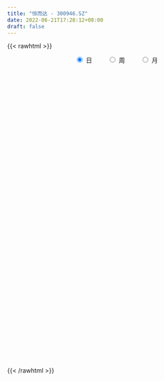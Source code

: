 ```yaml
---
title: "恒而达 - 300946.SZ"
date: 2022-06-21T17:28:12+08:00
draft: false
---
```

{{< rawhtml >}}
    <div style="text-align: center">
        <label style="padding: 1rem;"><input style="margin-right: .5rem" type="radio" name="period" value="D" checked onclick="period_change(this)">日</label>
        <label style="padding: 1rem;"><input style="margin-right: .5rem" type="radio" name="period" value="W" onclick="period_change(this)">周</label>
        <label style="padding: 1rem;"><input style="margin-right: .5rem" type="radio" name="period" value="M" onclick="period_change(this)">月</label>
    </div>
    <div id="chart" style="height: 700px;"></div> 
    <script type="text/javascript">
        const D_v = [118800.21,95355.45,66956.19,71241.04,59557.66,43370.75,38064.28,26937.77,32728.03,26916.35,20245.22,23076.02,24128.55,20964.93,76998.81,91773.87,58330.73,35186.03,29102.61,31887.33,23194.17,20063.37,48998.08,51396.86,37589.51,39714.36,41212.47,40673.56,27806.61,18414.38,17585.7,19524.7,17099.06,19142.85,16570.92,17403.31,29239.01,36364.57,31975.77,21865.68,33692.13,20240.34,17565.09,15986.0,21298.93,22386.35,21180.48,14995.29,17905.21,14604.51,13393.29,10395.74,11909.36,9513.1,9968.7,8799.3,14382.28,15570.71,9908.66,7245.09,6494.12,10011.03,14473.86,10463.93,6594.28,6976.81,8641.0,9999.0,10830.0,14017.43,11663.65,7561.11,10613.0,10939.93,9565.09,7595.01,6604.08,8463.07,4364.28,6311.49,5510.0,10888.24,10205.85,12775.06,8377.16,8788.3,12094.64,11958.55,9177.23,6994.24,7267.96,10563.0,5249.85,8137.0,10001.16,4593.47,5839.12,5431.18,6766.17,4484.17,5631.01,6721.16,6252.0,10707.19,9891.55,6437.0,9596.0,5192.27,7666.01,8058.0,9854.67,14244.62,7759.5,6378.0,5877.0,8203.5,21626.92,12391.43,8333.68,10074.72,5914.72,9427.5,9998.0,7206.0,7735.22,15424.85,10901.04,15375.42,9965.0,47179.09,90477.85,104748.52,69273.52,90778.85,102340.6,92598.17,70188.5,62592.51,63614.39,54780.64,49095.2,34456.0,42113.02,41971.4,29219.39,41333.91,67945.44,57619.47,52050.16,41571.04,27050.88,31339.66,22506.56,17852.18,34002.69,20430.86,17542.29,14263.0,11675.0,13649.36,18202.4,38701.48,24205.93,17834.12,23920.6,23202.38,18913.14,36614.46,40637.18,42179.26,22521.76,22471.64,16382.82,15068.9,17839.69,15376.66,19014.43,16034.25,56226.43,40643.08,39611.43,40762.47,54237.81,35894.91,25730.99,39407.24,27010.2,32408.52,21611.01,18425.36,23207.49,20404.27,35011.71,24653.39,23587.89,16623.0,22122.0,9132.79,9701.7,7694.79,7325.61,12045.0,7835.57,9172.56,8085.57,12585.35,20533.36,13518.77,10858.46,6063.61,5799.0,7669.93,9005.7,6619.97,11330.61,6792.22,5859.53,5600.0,5171.05,16110.07,7866.29,9413.0,6436.35,5751.6,5211.47,4886.0,6940.99,6625.14,7888.55,4961.36,8828.07,4557.0,9334.28,6413.73,4531.0,6259.15,5518.0,5867.25,10009.16,5200.58,5394.69,5648.64,3581.0,3022.0,29414.93,25675.56,12795.95,9872.0,17104.68,10876.58,31308.78,15956.69,12355.0,8581.27,7942.0,10890.42,14684.34,10785.36,8541.01,12430.33,9772.19,9445.73,6837.42,9583.92,9095.79,30345.44,18377.75,9381.0,13000.27,7081.04,6444.21,8987.45,6188.21,10773.22,32167.61,38074.53,23909.86,15099.15,11601.14,19641.23,10336.13,18099.04,24489.35,16082.27,14267.55,7923.15,7123.8,5186.98,9454.0,5893.0,6455.0,6887.27,8293.16,7298.82,5950.15,4833.13,8631.74,13108.28,33940.01,29944.54,19105.47,11951.78,10714.56,13988.39,10739.96,9018.81,11476.48,8411.31,15896.48,10071.13,9381.51,15095.28,9799.18,11605.28,13656.0,10049.95,11918.6,11937.4,9917.87,10335.18,9339.78,17883.79,12593.91,11939.95,9448.12,10598.87,18168.57,40571.03]
const D_histogram = [0.0,-3.6478176638,-6.4328256037,-7.4991311337,-8.1982404905,-8.16833172,-7.9075843968,-7.2176382178,-6.2324474544,-5.3364069574,-4.3051387629,-3.3871615379,-2.4401958943,-1.7297389657,-0.2320698822,1.1787821609,1.4713138274,1.6166599766,1.7643864365,1.9458735583,1.9029141951,1.9450200576,2.5392386999,2.8911889593,3.0024330074,3.2462462765,3.4757520456,3.2359952568,2.8183494823,2.5210183111,2.338932985,2.0584354355,1.7383929212,1.3929776881,1.2565517997,1.2707203579,1.4005285186,1.4894358804,1.4942360629,1.2537619103,1.4072859376,1.3848809868,1.21257282,1.1459447228,1.2153588381,1.1581398477,1.1444394737,1.0840115522,0.8380013063,0.5504756077,0.2494704012,0.1422128522,-0.0310382773,-0.0833376583,-0.1130548074,-0.1740274255,-0.3173678072,-0.155652778,-0.0993133723,-0.1219592418,-0.0796891829,0.060585111,0.2279916461,0.2633480942,0.2811311626,0.2410160632,0.2510425822,0.2894845828,0.3819906445,0.4675633427,0.3926291227,0.384775143,0.4382839723,0.4862447343,0.4556298591,0.3935624758,0.3792319532,0.2836661183,0.2238715363,0.194227378,0.1718287007,0.2447367998,0.3264146776,0.3728257367,0.3313082369,0.3413992626,0.3889121723,0.3684349032,0.2800493563,0.2392490899,0.2279533458,0.1056731969,0.0406148348,-0.028656134,-0.1887683071,-0.2502137746,-0.2064585502,-0.177084457,-0.2050854768,-0.194360678,-0.1543770976,-0.1341748969,-0.0901102578,-0.1959287089,-0.3290704574,-0.3503548296,-0.4355464978,-0.4481217592,-0.4613651353,-0.5179538535,-0.4367430837,-0.2839112208,-0.3098951325,-0.2474159395,-0.192189742,-0.0252657361,0.2789184657,0.4291913256,0.4696725362,0.5306815099,0.5758984539,0.6305086826,0.5622621804,0.4678089692,0.4386726124,0.5224789304,0.4953546759,0.5751309246,0.5230499737,1.2048130845,2.4561072546,2.9229573636,2.6985194346,3.3559489528,4.5725048986,5.3058847212,5.165128807,4.1568285728,3.7738944669,2.9252037235,1.8019867306,0.9271510151,-0.1630717732,-0.8706466964,-1.4288585817,-1.660546097,-1.0934562659,-1.0414794596,-0.9942663431,-1.6796837679,-2.2325179776,-2.7530602465,-3.166193248,-3.4467546236,-3.275129416,-3.2779109092,-2.9950170918,-2.8142106369,-2.5332523017,-2.4097116811,-2.1324652922,-1.4730767161,-1.1554858814,-0.8791565446,-0.5741624331,-0.292684878,-0.2602064156,0.0975562664,0.6338421675,0.6819354017,0.5054792041,0.0738478945,-0.1493719817,-0.3020355654,-0.4656022182,-0.5823328796,-0.4331557673,-0.3092169001,0.5627518373,1.0907665725,1.4362116071,1.7275298838,1.6396055196,1.4705664628,1.071762828,1.1696326104,1.1230113435,0.9384852088,0.768230931,0.5279421874,0.2283468246,0.1097042281,0.060670945,-0.3003175387,-0.4377268258,-0.5671989745,-1.0173827552,-1.2693308415,-1.4945234798,-1.5996666541,-1.4838376067,-1.2207102562,-1.0122021318,-0.9231328038,-0.7347156256,-0.4998898336,-0.1456765421,-0.1496847133,-0.3923459434,-0.4486961467,-0.4583220578,-0.5270957789,-0.6887623921,-0.6803514002,-0.4844572404,-0.3282741625,-0.2414346384,-0.20269848,-0.1216527117,-0.4494667892,-0.5481920164,-0.7604709621,-0.7355861148,-0.7818504922,-0.6221663923,-0.5266982165,-0.5416538559,-0.3685318101,-0.3518813582,-0.2789363589,-0.4176786488,-0.4575155328,-0.3077848945,-0.3246296433,-0.2732263524,-0.3425771093,-0.2853631222,-0.0796938736,0.152903006,0.3553744548,0.3896938553,0.3338004845,0.3198973929,0.3680505986,0.9909956162,1.2475110434,1.2989085146,1.3443607134,1.3825543111,1.3676490546,1.4741181271,1.4511627751,1.2811649013,1.1073199453,0.9867927476,0.9637418265,0.9695282966,0.947480386,0.6772391235,0.534006723,0.3662678279,0.1145458917,-0.2911139992,-0.7936665306,-0.9395081821,-0.2782629774,-0.0475624822,0.1131702774,0.1964759122,0.2168642481,0.2281630041,0.1599001218,-0.0443611751,0.0005007349,0.5865285872,0.690266901,0.434926306,0.1373092608,-0.2257622368,-0.2408076781,-0.3465334195,-0.2372821968,-0.2275793066,-0.2119764245,-0.3302183107,-0.3964887544,-0.5100461367,-0.5299785441,-0.7984914824,-0.8284753197,-1.1164794275,-1.3864664423,-1.2423887999,-1.0968607102,-0.8783329905,-0.6432876784,-0.3978957374,-2.0763346704,-2.8301765896,-3.1570037635,-3.1656928549,-2.9398668131,-2.6545136386,-2.2463083795,-1.849494777,-1.4317351315,-1.0086343462,-0.604619305,-0.3727667853,-0.1229189028,0.1451743185,0.2909795619,0.4373461865,0.614323868,0.7927903931,0.9648567166,1.1350941224,1.2263035924,1.231047413,1.1696072815,1.1712621449,1.2256618506,1.2072820157,1.1497935324,1.1128578998,1.0850133114,1.1084404024,1.1698217917]
const D_fast = [0.0,-4.5597720798,-8.9529864206,-11.8940747341,-14.6427442135,-16.654918373,-18.371067149,-19.4855305245,-20.0584516246,-20.496512867,-20.5415293632,-20.4703425227,-20.1334258526,-19.8554036654,-18.4157520525,-16.7102044692,-16.0498443458,-15.5003332025,-14.9115101334,-14.243554622,-13.8107854364,-13.2824245596,-12.0533962423,-10.9786487431,-10.1167964432,-9.0614216049,-7.9629778244,-7.393735799,-7.106794203,-6.7738707964,-6.3712228762,-6.1371115669,-6.0225558509,-6.0197266619,-5.8420146004,-5.5101659528,-5.0302256624,-4.5689593305,-4.1906001322,-4.1176338073,-3.6122882956,-3.2884729997,-3.1576379615,-2.9377798779,-2.5645260532,-2.3322100816,-2.0598005872,-1.8492256206,-1.8857355399,-2.0356423367,-2.2742799429,-2.3459842788,-2.5269949776,-2.6001287732,-2.6581096242,-2.7625890986,-2.9852714322,-2.8624695974,-2.8309585348,-2.8840942148,-2.8617464516,-2.7063258799,-2.4819214333,-2.3807279617,-2.2926621026,-2.2725231862,-2.1997360216,-2.0889228754,-1.9009191525,-1.6984556186,-1.6752325579,-1.5868927519,-1.4238129295,-1.254290984,-1.1709983943,-1.1346751587,-1.054197693,-1.0788469983,-1.0826736963,-1.0637610101,-1.0432025122,-0.9091102132,-0.745828666,-0.6062111726,-0.5649016132,-0.4694607719,-0.3247198191,-0.2530883624,-0.2714615703,-0.2524495642,-0.2067569719,-0.3026188215,-0.3575234749,-0.4339584772,-0.6412627271,-0.7652616382,-0.7731210514,-0.7880180725,-0.8672904614,-0.9051558321,-0.9037665261,-0.9171080497,-0.8955709749,-1.0503716033,-1.2657809662,-1.3746540458,-1.5687323384,-1.6933380396,-1.8219226996,-2.0079998811,-2.0359748822,-1.9541208246,-2.0575785193,-2.0569533113,-2.0497745493,-1.8891669774,-1.5152531592,-1.2576824679,-1.0997831232,-0.906103772,-0.7169122146,-0.5046748153,-0.4323557723,-0.4098567413,-0.3293249449,-0.1148988943,-0.0181844798,0.2053745,0.2840560426,1.2670224244,3.1323434083,4.3299328582,4.7801247878,6.2765415442,8.6362237146,10.6960747175,11.846601005,11.877507914,12.4380474249,12.3206576123,11.647937302,11.0048893404,9.8738986088,8.9486620115,8.0332354807,7.3864114412,7.6801372058,7.4717441472,7.2703906779,6.1650523111,5.0540886071,3.8452812765,2.640599963,1.4983499315,0.8511927851,0.0289335646,-0.4369268909,-0.9596730952,-1.3120278354,-1.7909151352,-2.0467850693,-1.7556656722,-1.7269463078,-1.6704061072,-1.508952604,-1.3006462684,-1.3332194099,-0.9510676613,-0.2563212183,-0.0377441337,-0.0878305302,-0.5009998662,-0.7615627378,-0.9897352129,-1.2697024202,-1.5320163016,-1.4911281311,-1.4444934889,-0.4318367921,0.3688695861,1.0733675226,1.7965682702,2.1185452859,2.3171478449,2.186284917,2.576562852,2.8106944209,2.8607895884,2.8825930434,2.7742898467,2.53178119,2.4405646506,2.4066991037,1.9706312353,1.7237902418,1.4525183495,0.74798888,0.1787080833,-0.4201154249,-0.9251752628,-1.1803056171,-1.2223558306,-1.2668982392,-1.4086121121,-1.4038738404,-1.2940205067,-0.9762263507,-1.0176557002,-1.3584034162,-1.5269276562,-1.6511340818,-1.8516817476,-2.1855389588,-2.347215817,-2.2724359672,-2.19832143,-2.1718405655,-2.1837790271,-2.1331464368,-2.5733272115,-2.8091004428,-3.211497129,-3.3705088104,-3.6122358109,-3.6080933091,-3.6442996874,-3.7946687907,-3.7136796974,-3.7849995851,-3.7817886755,-4.0249506276,-4.1791663949,-4.1063819801,-4.2043841397,-4.221287437,-4.3762824711,-4.3904092646,-4.2046634844,-3.9338408534,-3.6425257909,-3.5107829266,-3.4832261762,-3.4171549196,-3.2769890643,-2.4062951427,-1.8379019546,-1.4617773548,-1.0802349776,-0.6964028021,-0.369395795,0.1056028094,0.4454381511,0.5957315026,0.698716533,0.8248875222,1.0427720577,1.2909406019,1.5057627878,1.4048313062,1.3951005864,1.3189286483,1.0958431851,0.6174047944,-0.0835643697,-0.4642830668,0.1273963936,0.3462062683,0.5352315973,0.66765621,0.742260608,0.8106001151,0.7823122632,0.5669606726,0.6119477662,1.3446077654,1.6209128044,1.474303786,1.211014056,0.7915019991,0.7162546383,0.5238955421,0.5738262155,0.5266342791,0.4892430551,0.2884465912,0.123053959,-0.1180149576,-0.270442001,-0.7385778099,-0.9756804771,-1.5428044418,-2.1594080671,-2.3259276247,-2.4546147126,-2.4556702405,-2.381446848,-2.2355288413,-4.4330514419,-5.8944375086,-7.0105156234,-7.8106279284,-8.3197685899,-8.6980438251,-8.8514156609,-8.9169757526,-8.85714989,-8.6862076912,-8.4333474763,-8.2946866529,-8.0755684961,-7.7711816952,-7.5526315613,-7.2969283901,-6.9663697415,-6.5897056181,-6.1764251156,-5.7224141792,-5.324628811,-5.0121231372,-4.7811614483,-4.4866910487,-4.1258758803,-3.8424352113,-3.6124753116,-3.3711964692,-3.1277877298,-2.8272505381,-2.473413701]
const D_slow = [0.0,-0.911954416,-2.5201608169,-4.3949436003,-6.4445037229,-8.4865866529,-10.4634827522,-12.2678923066,-13.8260041702,-15.1601059096,-16.2363906003,-17.0831809848,-17.6932299583,-18.1256646998,-18.1836821703,-17.8889866301,-17.5211581732,-17.1169931791,-16.6758965699,-16.1894281804,-15.7136996316,-15.2274446172,-14.5926349422,-13.8698377024,-13.1192294505,-12.3076678814,-11.43872987,-10.6297310558,-9.9251436852,-9.2948891075,-8.7101558612,-8.1955470023,-7.760948772,-7.41270435,-7.0985664001,-6.7808863106,-6.430754181,-6.0583952109,-5.6848361952,-5.3713957176,-5.0195742332,-4.6733539865,-4.3702107815,-4.0837246008,-3.7798848913,-3.4903499293,-3.2042400609,-2.9332371728,-2.7237368463,-2.5861179443,-2.523750344,-2.488197131,-2.4959567003,-2.5167911149,-2.5450548168,-2.5885616731,-2.6679036249,-2.7068168194,-2.7316451625,-2.762134973,-2.7820572687,-2.7669109909,-2.7099130794,-2.6440760559,-2.5737932652,-2.5135392494,-2.4507786039,-2.3784074582,-2.282909797,-2.1660189613,-2.0678616807,-1.9716678949,-1.8620969018,-1.7405357183,-1.6266282535,-1.5282376345,-1.4334296462,-1.3625131166,-1.3065452326,-1.2579883881,-1.2150312129,-1.153847013,-1.0722433436,-0.9790369094,-0.8962098501,-0.8108600345,-0.7136319914,-0.6215232656,-0.5515109265,-0.4916986541,-0.4347103176,-0.4082920184,-0.3981383097,-0.4053023432,-0.45249442,-0.5150478636,-0.5666625012,-0.6109336154,-0.6622049846,-0.7107951541,-0.7493894285,-0.7829331528,-0.8054607172,-0.8544428944,-0.9367105088,-1.0242992162,-1.1331858406,-1.2452162804,-1.3605575642,-1.4900460276,-1.5992317985,-1.6702096037,-1.7476833869,-1.8095373717,-1.8575848073,-1.8639012413,-1.7941716249,-1.6868737935,-1.5694556594,-1.4367852819,-1.2928106685,-1.1351834978,-0.9946179527,-0.8776657104,-0.7679975573,-0.6373778247,-0.5135391558,-0.3697564246,-0.2389939312,0.06220934,0.6762361536,1.4069754945,2.0816053532,2.9205925914,4.063718816,5.3901899963,6.6814721981,7.7206793412,8.664152958,9.3954538888,9.8459505715,10.0777383253,10.036970382,9.8193087079,9.4620940624,9.0469575382,8.7735934717,8.5132236068,8.264657021,7.844736079,7.2866065846,6.598341523,5.806793211,4.9451045551,4.1263222011,3.3068444738,2.5580902009,1.8545375416,1.2212244662,0.618796546,0.0856802229,-0.2825889561,-0.5714604265,-0.7912495626,-0.9347901709,-1.0079613904,-1.0730129943,-1.0486239277,-0.8901633858,-0.7196795354,-0.5933097343,-0.5748477607,-0.6121907561,-0.6876996475,-0.804100202,-0.9496834219,-1.0579723638,-1.1352765888,-0.9945886295,-0.7218969863,-0.3628440846,0.0690383864,0.4789397663,0.846581382,1.114522089,1.4069302416,1.6876830775,1.9223043797,2.1143621124,2.2463476593,2.3034343654,2.3308604224,2.3460281587,2.270948774,2.1615170676,2.019717324,1.7653716352,1.4480389248,1.0744080548,0.6744913913,0.3035319896,-0.0016455744,-0.2546961074,-0.4854793083,-0.6691582147,-0.7941306731,-0.8305498086,-0.867970987,-0.9660574728,-1.0782315095,-1.192812024,-1.3245859687,-1.4967765667,-1.6668644168,-1.7879787269,-1.8700472675,-1.9304059271,-1.9810805471,-2.011493725,-2.1238604223,-2.2609084264,-2.4510261669,-2.6349226956,-2.8303853187,-2.9859269168,-3.1176014709,-3.2530149349,-3.3451478874,-3.4331182269,-3.5028523166,-3.6072719788,-3.721650862,-3.7985970857,-3.8797544965,-3.9480610846,-4.0337053619,-4.1050461424,-4.1249696108,-4.0867438593,-3.9979002456,-3.9004767818,-3.8170266607,-3.7370523125,-3.6450396629,-3.3972907588,-3.085412998,-2.7606858693,-2.424595691,-2.0789571132,-1.7370448496,-1.3685153178,-1.005724624,-0.6854333987,-0.4086034123,-0.1619052254,0.0790302312,0.3214123053,0.5582824018,0.7275921827,0.8610938634,0.9526608204,0.9812972933,0.9085187936,0.7101021609,0.4752251154,0.405659371,0.3937687505,0.4220613198,0.4711802979,0.5253963599,0.5824371109,0.6224121414,0.6113218476,0.6114470313,0.7580791782,0.9306459034,1.0393774799,1.0737047951,1.0172642359,0.9570623164,0.8704289615,0.8111084123,0.7542135857,0.7012194796,0.6186649019,0.5195427133,0.3920311791,0.2595365431,0.0599136725,-0.1472051574,-0.4263250143,-0.7729416249,-1.0835388248,-1.3577540024,-1.57733725,-1.7381591696,-1.837633104,-2.3567167715,-3.0642609189,-3.8535118598,-4.6449350735,-5.3799017768,-6.0435301865,-6.6051072813,-7.0674809756,-7.4254147585,-7.677573345,-7.8287281713,-7.9219198676,-7.9526495933,-7.9163560137,-7.8436111232,-7.7342745766,-7.5806936096,-7.3824960113,-7.1412818321,-6.8575083015,-6.5509324034,-6.2431705502,-5.9507687298,-5.6579531936,-5.3515377309,-5.049717227,-4.7622688439,-4.484054369,-4.2128010411,-3.9356909405,-3.6432354926]
const D_data = [['2021-02-08', 139.66, 141.6, 139.55, 182.68],['2021-02-09', 114.0, 84.44, 84.18, 126.0],['2021-02-10', 80.0, 73.5, 73.02, 84.99],['2021-02-18', 75.11, 78.5, 75.11, 84.5],['2021-02-19', 75.0, 71.23, 68.9, 75.98],['2021-02-22', 71.22, 70.91, 70.1, 72.8],['2021-02-23', 69.8, 66.78, 66.5, 69.8],['2021-02-24', 66.8, 67.04, 66.74, 67.88],['2021-02-25', 67.3, 68.02, 67.07, 69.5],['2021-02-26', 67.68, 65.29, 65.28, 67.81],['2021-03-01', 65.01, 66.1, 65.0, 66.39],['2021-03-02', 66.17, 64.5, 63.9, 66.43],['2021-03-03', 64.02, 65.1, 62.8, 65.88],['2021-03-04', 64.31, 62.4, 62.31, 64.66],['2021-03-05', 62.0, 74.88, 62.0, 74.88],['2021-03-08', 75.0, 79.49, 73.5, 88.22],['2021-03-09', 75.2, 68.63, 66.25, 77.64],['2021-03-10', 67.12, 66.74, 66.33, 71.39],['2021-03-11', 65.54, 66.51, 63.82, 67.36],['2021-03-12', 66.0, 66.97, 65.67, 69.68],['2021-03-15', 64.95, 63.8, 63.26, 66.13],['2021-03-16', 63.39, 64.2, 62.2, 64.99],['2021-03-17', 64.19, 72.52, 63.23, 73.97],['2021-03-18', 71.0, 72.2, 68.58, 75.52],['2021-03-19', 70.0, 70.88, 69.3, 74.15],['2021-03-22', 71.41, 74.2, 71.41, 75.78],['2021-03-23', 73.25, 76.31, 73.2, 77.49],['2021-03-24', 77.0, 71.52, 71.0, 79.93],['2021-03-25', 69.2, 68.47, 67.8, 72.47],['2021-03-26', 68.0, 68.81, 67.85, 69.61],['2021-03-29', 69.4, 69.62, 68.8, 71.8],['2021-03-30', 69.11, 67.69, 67.02, 70.49],['2021-03-31', 65.4, 65.95, 65.4, 67.26],['2021-04-01', 66.61, 64.0, 63.8, 66.88],['2021-04-02', 64.06, 65.34, 64.06, 65.89],['2021-04-06', 65.36, 66.92, 64.84, 67.17],['2021-04-07', 66.72, 68.89, 65.84, 69.75],['2021-04-08', 68.62, 69.24, 68.02, 71.99],['2021-04-09', 72.27, 68.8, 68.5, 75.68],['2021-04-12', 66.22, 65.4, 65.18, 67.82],['2021-04-13', 65.34, 70.43, 65.34, 71.25],['2021-04-14', 71.21, 69.01, 67.88, 71.3],['2021-04-15', 69.09, 67.0, 66.04, 69.19],['2021-04-16', 67.0, 68.02, 66.69, 68.88],['2021-04-19', 67.9, 70.12, 67.71, 70.73],['2021-04-20', 69.67, 69.0, 69.0, 71.62],['2021-04-21', 69.05, 69.8, 67.88, 71.13],['2021-04-22', 69.7, 69.47, 68.38, 70.34],['2021-04-23', 69.22, 66.68, 66.6, 69.38],['2021-04-26', 67.02, 64.89, 64.68, 67.25],['2021-04-27', 65.12, 63.08, 62.43, 65.7],['2021-04-28', 62.32, 64.2, 62.32, 64.85],['2021-04-29', 64.14, 62.3, 62.3, 64.25],['2021-04-30', 61.9, 62.8, 61.9, 63.4],['2021-05-06', 62.71, 62.42, 61.02, 63.5],['2021-05-07', 62.4, 61.3, 61.11, 62.4],['2021-05-10', 61.7, 59.14, 58.4, 61.72],['2021-05-11', 59.11, 62.44, 58.91, 63.0],['2021-05-12', 61.3, 61.22, 60.17, 62.26],['2021-05-13', 60.12, 59.84, 59.8, 60.9],['2021-05-14', 59.85, 60.23, 59.8, 60.49],['2021-05-17', 60.28, 61.55, 59.7, 61.74],['2021-05-18', 61.51, 62.45, 61.1, 64.0],['2021-05-19', 62.96, 61.16, 61.11, 62.96],['2021-05-20', 61.01, 60.93, 60.6, 61.43],['2021-05-21', 60.69, 59.99, 59.91, 61.16],['2021-05-24', 59.58, 60.38, 58.65, 60.43],['2021-05-25', 61.26, 60.74, 60.48, 61.98],['2021-05-26', 61.16, 61.71, 60.16, 61.85],['2021-05-27', 62.0, 62.13, 61.41, 63.3],['2021-05-28', 62.0, 60.19, 60.06, 62.26],['2021-05-31', 60.28, 60.83, 60.24, 61.08],['2021-06-01', 60.98, 61.78, 60.7, 61.95],['2021-06-02', 61.72, 62.1, 60.89, 62.2],['2021-06-03', 62.22, 61.3, 61.19, 62.33],['2021-06-04', 61.05, 60.77, 60.51, 61.5],['2021-06-07', 60.6, 61.26, 60.41, 61.32],['2021-06-08', 61.25, 60.01, 59.93, 61.26],['2021-06-09', 60.07, 60.05, 59.59, 60.3],['2021-06-10', 59.97, 60.17, 59.93, 60.72],['2021-06-11', 60.17, 60.09, 59.91, 60.36],['2021-06-15', 60.45, 61.42, 59.71, 61.8],['2021-06-16', 61.15, 62.02, 60.73, 62.08],['2021-06-17', 61.98, 62.06, 61.41, 63.01],['2021-06-18', 61.5, 61.12, 60.7, 61.69],['2021-06-21', 61.17, 61.83, 60.9, 62.3],['2021-06-22', 61.73, 62.64, 61.38, 62.98],['2021-06-23', 62.66, 62.07, 61.96, 63.37],['2021-06-24', 62.06, 61.1, 60.79, 62.1],['2021-06-25', 61.1, 61.48, 60.66, 61.52],['2021-06-28', 61.43, 61.83, 61.05, 62.15],['2021-06-29', 61.84, 60.15, 59.91, 61.84],['2021-06-30', 60.3, 60.36, 59.92, 60.49],['2021-07-01', 60.01, 59.89, 59.89, 60.9],['2021-07-02', 59.84, 57.98, 57.9, 59.89],['2021-07-05', 57.99, 58.37, 57.9, 58.48],['2021-07-06', 58.08, 59.38, 58.08, 59.38],['2021-07-07', 59.04, 59.16, 59.03, 59.59],['2021-07-08', 59.01, 58.2, 58.05, 59.54],['2021-07-09', 58.25, 58.38, 57.93, 58.61],['2021-07-12', 58.38, 58.64, 58.14, 58.93],['2021-07-13', 58.64, 58.33, 57.9, 58.68],['2021-07-14', 58.33, 58.6, 58.03, 59.1],['2021-07-15', 58.42, 56.32, 56.08, 58.45],['2021-07-16', 56.3, 54.99, 54.91, 56.56],['2021-07-19', 55.28, 55.56, 55.13, 56.59],['2021-07-20', 55.54, 54.0, 53.42, 55.54],['2021-07-21', 54.03, 54.12, 53.83, 54.44],['2021-07-22', 54.14, 53.49, 53.06, 54.2],['2021-07-23', 53.8, 52.16, 52.1, 53.8],['2021-07-26', 52.18, 53.35, 51.41, 53.38],['2021-07-27', 53.35, 54.36, 52.89, 55.3],['2021-07-28', 53.88, 51.98, 51.4, 53.88],['2021-07-29', 52.2, 52.71, 52.09, 53.19],['2021-07-30', 52.67, 52.5, 51.71, 52.68],['2021-08-02', 52.1, 54.15, 52.1, 54.17],['2021-08-03', 54.01, 56.99, 53.68, 58.63],['2021-08-04', 56.85, 56.33, 55.75, 57.47],['2021-08-05', 55.82, 55.6, 55.38, 56.97],['2021-08-06', 55.12, 56.32, 55.12, 57.4],['2021-08-09', 56.07, 56.66, 55.66, 56.83],['2021-08-10', 56.93, 57.36, 56.27, 57.88],['2021-08-11', 57.37, 56.11, 56.01, 57.67],['2021-08-12', 55.86, 55.62, 55.4, 56.66],['2021-08-13', 55.55, 56.35, 55.3, 56.84],['2021-08-16', 56.09, 58.2, 55.98, 58.63],['2021-08-17', 58.15, 57.29, 57.17, 58.85],['2021-08-18', 57.85, 59.14, 57.58, 60.18],['2021-08-19', 59.14, 57.96, 57.26, 59.45],['2021-08-20', 58.5, 69.55, 58.44, 69.55],['2021-08-23', 75.11, 83.46, 74.0, 83.46],['2021-08-24', 92.5, 80.6, 80.14, 93.0],['2021-08-25', 78.58, 75.1, 74.68, 80.06],['2021-08-26', 75.7, 90.12, 72.52, 90.12],['2021-08-27', 84.0, 105.9, 83.81, 108.14],['2021-08-30', 98.99, 109.78, 95.0, 123.85],['2021-08-31', 105.02, 105.5, 102.01, 115.45],['2021-09-01', 103.0, 96.28, 92.92, 105.37],['2021-09-02', 97.2, 104.7, 93.88, 109.5],['2021-09-03', 102.18, 99.5, 98.2, 113.08],['2021-09-06', 96.74, 93.98, 88.56, 99.49],['2021-09-07', 94.08, 94.19, 91.68, 95.88],['2021-09-08', 93.47, 87.9, 87.1, 94.0],['2021-09-09', 87.91, 88.82, 86.16, 91.98],['2021-09-10', 88.79, 87.71, 86.0, 88.79],['2021-09-13', 88.0, 89.74, 83.8, 91.5],['2021-09-14', 88.7, 100.83, 85.0, 104.8],['2021-09-15', 96.8, 96.43, 95.0, 106.16],['2021-09-16', 96.0, 97.02, 93.0, 104.98],['2021-09-17', 94.88, 86.18, 85.1, 96.53],['2021-09-22', 85.7, 83.99, 82.68, 87.49],['2021-09-23', 85.33, 80.47, 80.01, 85.61],['2021-09-24', 79.61, 77.79, 77.6, 80.71],['2021-09-27', 76.52, 75.68, 73.5, 80.0],['2021-09-28', 75.5, 79.0, 75.5, 81.89],['2021-09-29', 76.9, 75.17, 74.3, 77.91],['2021-09-30', 76.43, 77.41, 75.59, 78.39],['2021-10-08', 78.56, 75.37, 75.03, 79.5],['2021-10-11', 74.8, 75.95, 74.06, 77.29],['2021-10-12', 75.0, 73.22, 72.18, 75.76],['2021-10-13', 73.29, 74.46, 72.63, 76.9],['2021-10-14', 75.0, 80.33, 74.46, 82.49],['2021-10-15', 78.0, 77.58, 76.66, 79.8],['2021-10-18', 77.32, 77.76, 75.77, 80.18],['2021-10-19', 75.47, 78.99, 75.04, 79.88],['2021-10-20', 78.9, 79.8, 77.33, 80.2],['2021-10-21', 79.09, 77.16, 77.15, 79.69],['2021-10-22', 77.77, 82.08, 75.4, 84.42],['2021-10-25', 80.2, 86.9, 80.14, 88.52],['2021-10-26', 85.66, 82.78, 82.28, 93.88],['2021-10-27', 81.52, 80.0, 79.88, 84.59],['2021-10-28', 80.1, 75.3, 75.3, 81.79],['2021-10-29', 75.31, 76.02, 73.52, 77.39],['2021-11-01', 75.0, 75.61, 74.78, 77.4],['2021-11-02', 75.68, 74.2, 74.1, 77.84],['2021-11-03', 73.87, 73.48, 72.1, 75.43],['2021-11-04', 72.94, 76.35, 72.94, 76.9],['2021-11-05', 76.38, 76.32, 75.39, 77.99],['2021-11-08', 75.9, 88.35, 74.06, 91.58],['2021-11-09', 85.62, 88.38, 85.62, 89.52],['2021-11-10', 88.37, 89.4, 87.0, 92.6],['2021-11-11', 89.1, 91.7, 87.65, 92.9],['2021-11-12', 92.28, 88.89, 88.0, 99.77],['2021-11-15', 89.88, 88.52, 86.08, 92.35],['2021-11-16', 88.86, 85.26, 85.26, 89.15],['2021-11-17', 84.7, 91.75, 84.68, 92.39],['2021-11-18', 90.21, 91.22, 89.35, 92.93],['2021-11-19', 92.14, 89.95, 88.6, 94.0],['2021-11-22', 88.99, 90.14, 87.18, 91.5],['2021-11-23', 89.42, 88.98, 87.38, 90.88],['2021-11-24', 88.99, 87.4, 86.66, 90.8],['2021-11-25', 87.2, 89.0, 86.3, 90.0],['2021-11-26', 91.5, 89.82, 89.5, 97.45],['2021-11-29', 84.0, 85.03, 82.8, 88.5],['2021-11-30', 85.08, 86.5, 85.08, 90.58],['2021-12-01', 86.17, 85.77, 84.62, 87.99],['2021-12-02', 84.88, 79.81, 79.77, 85.43],['2021-12-03', 79.61, 79.7, 79.5, 80.73],['2021-12-06', 79.7, 77.81, 77.44, 80.5],['2021-12-07', 78.25, 77.3, 76.5, 78.72],['2021-12-08', 77.04, 78.93, 77.04, 79.35],['2021-12-09', 78.5, 80.74, 78.5, 81.5],['2021-12-10', 79.9, 80.42, 79.58, 81.1],['2021-12-13', 80.75, 78.9, 78.25, 80.96],['2021-12-14', 78.7, 80.15, 78.7, 80.79],['2021-12-15', 80.17, 81.28, 80.15, 81.95],['2021-12-16', 82.15, 84.0, 80.66, 84.93],['2021-12-17', 83.54, 80.22, 80.18, 83.54],['2021-12-20', 79.43, 76.21, 76.18, 79.8],['2021-12-21', 77.0, 77.25, 75.92, 78.2],['2021-12-22', 77.56, 77.13, 76.58, 77.95],['2021-12-23', 77.3, 75.6, 75.51, 77.55],['2021-12-24', 75.1, 73.12, 73.07, 76.2],['2021-12-27', 73.2, 74.06, 72.35, 74.75],['2021-12-28', 74.06, 76.25, 74.06, 77.5],['2021-12-29', 75.88, 76.12, 74.58, 76.38],['2021-12-30', 76.0, 75.41, 75.28, 76.8],['2021-12-31', 75.3, 74.69, 74.54, 76.3],['2022-01-04', 74.69, 75.13, 74.02, 75.3],['2022-01-05', 75.12, 68.81, 60.1, 75.12],['2022-01-06', 69.09, 69.81, 68.2, 70.49],['2022-01-07', 69.88, 66.68, 66.42, 70.5],['2022-01-10', 66.69, 68.18, 65.7, 68.3],['2022-01-11', 69.0, 66.23, 66.0, 69.0],['2022-01-12', 66.96, 68.14, 66.72, 68.18],['2022-01-13', 68.14, 67.13, 67.02, 68.68],['2022-01-14', 67.12, 65.08, 64.88, 67.5],['2022-01-17', 65.17, 67.03, 64.99, 67.45],['2022-01-18', 67.96, 64.81, 64.38, 67.96],['2022-01-19', 64.8, 65.01, 64.2, 65.42],['2022-01-20', 64.8, 61.39, 61.13, 65.0],['2022-01-21', 61.68, 61.27, 60.4, 62.33],['2022-01-24', 61.27, 63.1, 60.78, 65.25],['2022-01-25', 62.13, 60.57, 60.42, 63.49],['2022-01-26', 60.57, 60.72, 59.39, 61.56],['2022-01-27', 61.44, 58.34, 55.0, 61.44],['2022-01-28', 58.41, 59.06, 57.51, 59.91],['2022-02-07', 60.39, 60.9, 59.35, 61.98],['2022-02-08', 61.12, 61.87, 60.81, 63.78],['2022-02-09', 62.77, 62.3, 61.11, 62.77],['2022-02-10', 62.3, 60.57, 60.13, 62.46],['2022-02-11', 60.57, 59.12, 58.75, 60.83],['2022-02-14', 58.84, 59.18, 58.0, 60.08],['2022-02-15', 59.49, 59.8, 58.61, 59.9],['2022-02-16', 60.0, 68.87, 59.94, 71.0],['2022-02-17', 69.17, 67.1, 66.66, 72.21],['2022-02-18', 66.82, 65.97, 65.09, 67.64],['2022-02-21', 65.97, 66.85, 65.4, 67.28],['2022-02-22', 66.5, 67.76, 65.52, 69.88],['2022-02-23', 67.0, 67.99, 66.3, 68.34],['2022-02-24', 67.98, 70.68, 67.5, 75.51],['2022-02-25', 70.36, 70.29, 69.8, 72.33],['2022-02-28', 69.94, 68.9, 66.88, 70.0],['2022-03-01', 69.33, 68.8, 67.8, 69.8],['2022-03-02', 68.79, 69.47, 67.51, 69.93],['2022-03-03', 69.9, 71.08, 68.5, 71.44],['2022-03-04', 71.19, 72.2, 70.36, 73.69],['2022-03-07', 71.83, 72.64, 70.47, 73.5],['2022-03-08', 72.0, 69.48, 69.05, 72.5],['2022-03-09', 68.99, 70.55, 67.59, 70.69],['2022-03-10', 72.02, 69.89, 69.52, 72.5],['2022-03-11', 69.88, 68.03, 65.53, 69.88],['2022-03-14', 67.26, 64.38, 64.38, 67.79],['2022-03-15', 63.86, 60.38, 60.12, 64.8],['2022-03-16', 62.39, 62.48, 60.05, 62.88],['2022-03-17', 62.42, 73.57, 62.4, 74.66],['2022-03-18', 74.73, 70.52, 70.3, 74.97],['2022-03-21', 70.79, 70.79, 69.83, 71.64],['2022-03-22', 71.74, 70.67, 69.56, 72.9],['2022-03-23', 70.48, 70.4, 69.78, 71.31],['2022-03-24', 69.78, 70.63, 68.58, 71.23],['2022-03-25', 70.68, 69.72, 69.6, 71.95],['2022-03-28', 68.78, 67.41, 67.33, 69.4],['2022-03-29', 67.58, 70.17, 67.58, 70.95],['2022-03-30', 70.25, 79.0, 69.84, 84.0],['2022-03-31', 78.0, 75.46, 75.0, 82.0],['2022-04-01', 74.53, 71.14, 70.68, 76.66],['2022-04-06', 70.43, 69.49, 68.15, 71.59],['2022-04-07', 68.8, 66.99, 66.5, 69.66],['2022-04-08', 67.3, 70.28, 63.87, 70.28],['2022-04-11', 68.6, 68.71, 67.5, 69.99],['2022-04-12', 66.64, 71.3, 66.64, 72.71],['2022-04-13', 71.2, 70.3, 68.1, 75.59],['2022-04-14', 71.12, 70.37, 69.03, 73.07],['2022-04-15', 69.94, 68.29, 65.7, 69.94],['2022-04-18', 67.07, 68.23, 65.56, 69.32],['2022-04-19', 68.0, 66.85, 66.68, 69.26],['2022-04-20', 67.9, 67.29, 66.3, 67.9],['2022-04-21', 67.03, 62.88, 62.5, 67.03],['2022-04-22', 63.5, 64.4, 62.11, 64.45],['2022-04-25', 61.53, 59.48, 59.03, 63.99],['2022-04-26', 59.65, 57.1, 56.5, 61.6],['2022-04-27', 55.12, 60.76, 55.12, 61.0],['2022-04-28', 60.1, 60.45, 58.88, 62.6],['2022-04-29', 60.7, 61.35, 60.7, 62.0],['2022-05-05', 62.93, 61.94, 60.8, 62.93],['2022-05-06', 60.8, 62.7, 59.73, 63.98],['2022-05-09', 33.86, 33.4, 32.88, 34.86],['2022-05-10', 33.38, 36.03, 32.88, 38.94],['2022-05-11', 34.5, 35.55, 34.15, 36.88],['2022-05-12', 35.0, 35.48, 34.7, 36.11],['2022-05-13', 35.6, 35.84, 35.11, 35.97],['2022-05-16', 35.85, 34.91, 34.85, 36.03],['2022-05-17', 34.62, 35.46, 34.08, 35.87],['2022-05-18', 35.4, 34.88, 34.84, 35.8],['2022-05-19', 33.97, 35.0, 33.93, 35.2],['2022-05-20', 35.5, 35.29, 35.11, 36.08],['2022-05-23', 35.38, 35.54, 35.07, 35.64],['2022-05-24', 35.58, 33.59, 33.58, 36.6],['2022-05-25', 33.22, 33.79, 33.01, 33.91],['2022-05-26', 34.2, 34.3, 33.71, 34.88],['2022-05-27', 34.3, 32.94, 32.72, 34.6],['2022-05-30', 33.0, 32.92, 32.08, 33.27],['2022-05-31', 32.86, 33.51, 32.18, 33.51],['2022-06-01', 33.89, 33.99, 33.02, 34.68],['2022-06-02', 33.99, 34.53, 33.6, 34.65],['2022-06-06', 34.43, 35.28, 34.34, 35.44],['2022-06-07', 35.28, 34.99, 34.38, 35.5],['2022-06-08', 34.7, 34.24, 33.51, 35.21],['2022-06-09', 34.0, 33.35, 32.9, 34.13],['2022-06-10', 33.35, 34.09, 33.1, 34.39],['2022-06-13', 33.83, 35.08, 33.75, 35.8],['2022-06-14', 34.62, 34.5, 33.36, 35.05],['2022-06-15', 34.49, 34.05, 34.03, 34.78],['2022-06-16', 34.01, 34.3, 34.01, 34.78],['2022-06-17', 34.0, 34.5, 33.78, 34.99],['2022-06-20', 34.49, 35.43, 34.49, 35.92],['2022-06-21', 35.49, 36.51, 35.29, 38.08]]
const W_v = [281111.85,130798.7,168017.18,165413.53,246280.57,181241.99,167821.38,89923.23,114982.66,109349.24,97766.26,59816.0,18768.0,53600.86,48519.91,55151.08,46274.14,31252.92,42246.31,49012.96,41218.97,27114.11,39202.91,36949.28,44113.79,60630.25,40281.44,98845.4,457619.34,343774.21,196855.01,260520.02,80897.1,89828.02,14263.0,106434.17,120484.7,144192.66,83333.93,231481.22,160451.86,118659.84,96119.07,44602.67,63895.61,39396.7,36202.33,38560.41,29226.41,32860.12,32056.16,32120.32,74489.44,85118.73,54453.03,50974.62,74240.32,44893.97,111113.43,46341.52,83274.34,35580.93,34884.4,13464.87,108050.08,55938.2,58855.71,45110.41,53448.83,62464.64,58739.6]
const W_histogram = [0.0,-0.1448660969,-0.6068179836,-0.2508254392,-0.517060324,-0.4038355627,-0.4394174825,-0.6547464921,-0.5277008828,-0.4621055937,-0.4731494478,-0.6926687578,-0.8778841076,-1.0024466343,-1.0272099333,-0.9577018855,-0.806316602,-0.6901206178,-0.4913706607,-0.2929341755,-0.3507650628,-0.3164994306,-0.4674533247,-0.6897826647,-0.7413197315,-0.4593307643,-0.2238985062,0.8110001029,3.7682681217,5.0386213941,4.8295939215,4.3480384331,3.2732123657,2.3865991256,1.5530549062,1.0641544313,0.9606159762,0.4279386584,0.0591142235,0.5952319893,0.9345478511,1.0546515504,0.391119053,-0.0379059246,-0.3560817892,-1.0276305706,-1.3298216303,-1.9930073578,-2.4340785657,-2.848300294,-3.1153789865,-3.1242638926,-2.5304094073,-1.7455917565,-1.0320455443,-0.786235316,-0.4196610889,-0.2056143751,0.0437542163,0.1565855645,0.1054523578,-0.1672640768,-0.5105802734,-0.5981883941,-2.3198639884,-3.291158164,-3.8485815377,-3.8571643651,-3.6420532447,-3.2354655816,-2.6206955855]
const W_fast = [0.0,-0.1810826211,-0.7947390037,-0.5014528192,-0.8969527849,-0.8846869143,-1.0301232048,-1.4091388374,-1.4140184488,-1.4639495581,-1.5932807741,-1.9859672735,-2.3906536503,-2.7658278355,-3.0473936179,-3.2173110414,-3.2675049084,-3.3238390787,-3.2479317868,-3.1227288454,-3.2682509985,-3.3131102238,-3.5809274491,-3.9757024553,-4.2125694549,-4.0454131788,-3.8659555473,-2.6283069124,1.2710281367,3.8010367577,4.7994077655,5.4048618854,5.1483389094,4.8583754506,4.4130949578,4.1902330907,4.3268486297,3.9011559765,3.5471100974,4.2320358606,4.8049886851,5.1887552721,4.6230025379,4.1845010791,3.7773047672,2.8488483432,2.2142018759,1.052764309,0.0031734596,-1.1231233421,-2.1690467812,-2.9589976605,-2.997745527,-2.6493258153,-2.1937909892,-2.1445395899,-1.882880635,-1.720237515,-1.4599303695,-1.3079526302,-1.3327227475,-1.6472552013,-2.1182164662,-2.3553716855,-4.6570132769,-6.4510969934,-7.9706657515,-8.9435396702,-9.638941861,-10.0412205933,-10.0816244935]
const W_slow = [0.0,-0.0362165242,-0.1879210201,-0.2506273799,-0.3798924609,-0.4808513516,-0.5907057222,-0.7543923453,-0.886317566,-1.0018439644,-1.1201313263,-1.2932985158,-1.5127695427,-1.7633812013,-2.0201836846,-2.2596091559,-2.4611883064,-2.6337184609,-2.7565611261,-2.8297946699,-2.9174859356,-2.9966107933,-3.1134741245,-3.2859197906,-3.4712497235,-3.5860824146,-3.6420570411,-3.4393070154,-2.497239985,-1.2375846364,-0.0301861561,1.0568234522,1.8751265437,2.471776325,2.8600400516,3.1260786594,3.3662326535,3.4732173181,3.4879958739,3.6368038713,3.870440834,4.1341037216,4.2318834849,4.2224070038,4.1333865564,3.8764789138,3.5440235062,3.0457716668,2.4372520254,1.7251769519,0.9463322052,0.1652662321,-0.4673361197,-0.9037340589,-1.1617454449,-1.3583042739,-1.4632195461,-1.5146231399,-1.5036845858,-1.4645381947,-1.4381751053,-1.4799911245,-1.6076361928,-1.7571832913,-2.3371492884,-3.1599388294,-4.1220842139,-5.0863753051,-5.9968886163,-6.8057550117,-7.4609289081]
const W_data = [['2021-02-10', 139.66, 73.5, 73.02, 182.68],['2021-02-19', 75.11, 71.23, 68.9, 84.5],['2021-02-26', 71.22, 65.29, 65.28, 72.8],['2021-03-05', 65.01, 74.88, 62.0, 74.88],['2021-03-12', 75.0, 66.97, 63.82, 88.22],['2021-03-19', 64.95, 70.88, 62.2, 75.52],['2021-03-26', 71.41, 68.81, 67.8, 79.93],['2021-04-02', 69.4, 65.34, 63.8, 71.8],['2021-04-09', 65.36, 68.8, 64.84, 75.68],['2021-04-16', 66.22, 68.02, 65.18, 71.3],['2021-04-23', 67.9, 66.68, 66.6, 71.62],['2021-04-30', 67.02, 62.8, 61.9, 67.25],['2021-05-07', 62.71, 61.3, 61.02, 63.5],['2021-05-14', 61.7, 60.23, 58.4, 63.0],['2021-05-21', 60.28, 59.99, 59.7, 64.0],['2021-05-28', 59.58, 60.19, 58.65, 63.3],['2021-06-04', 60.28, 60.77, 60.24, 62.33],['2021-06-11', 60.6, 60.09, 59.59, 61.32],['2021-06-18', 60.45, 61.12, 59.71, 63.01],['2021-06-25', 61.17, 61.48, 60.66, 63.37],['2021-07-02', 61.43, 57.98, 57.9, 62.15],['2021-07-09', 57.99, 58.38, 57.9, 59.59],['2021-07-16', 58.38, 54.99, 54.91, 59.1],['2021-07-23', 55.28, 52.16, 52.1, 56.59],['2021-07-30', 52.18, 52.5, 51.4, 55.3],['2021-08-06', 52.1, 56.32, 52.1, 58.63],['2021-08-13', 56.07, 56.35, 55.3, 57.88],['2021-08-20', 56.09, 69.55, 55.98, 69.55],['2021-08-27', 75.11, 105.9, 72.52, 108.14],['2021-09-03', 98.99, 99.5, 92.92, 123.85],['2021-09-10', 96.74, 87.71, 86.0, 99.49],['2021-09-17', 88.0, 86.18, 83.8, 106.16],['2021-09-24', 85.7, 77.79, 77.6, 87.49],['2021-09-30', 76.52, 77.41, 73.5, 81.89],['2021-10-08', 78.56, 75.37, 75.03, 79.5],['2021-10-15', 74.8, 77.58, 72.18, 82.49],['2021-10-22', 77.32, 82.08, 75.04, 84.42],['2021-10-29', 80.2, 76.02, 73.52, 93.88],['2021-11-05', 75.0, 76.32, 72.1, 77.99],['2021-11-12', 75.9, 88.89, 74.06, 99.77],['2021-11-19', 89.88, 89.95, 84.68, 94.0],['2021-11-26', 88.99, 89.82, 86.3, 97.45],['2021-12-03', 84.0, 79.7, 79.5, 90.58],['2021-12-10', 79.7, 80.42, 76.5, 81.5],['2021-12-17', 80.75, 80.22, 78.25, 84.93],['2021-12-24', 79.43, 73.12, 73.07, 79.8],['2021-12-31', 73.2, 74.69, 72.35, 77.5],['2022-01-07', 74.69, 66.68, 60.1, 75.3],['2022-01-14', 66.69, 65.08, 64.88, 69.0],['2022-01-21', 65.17, 61.27, 60.4, 67.96],['2022-01-28', 61.27, 59.06, 55.0, 65.25],['2022-02-11', 60.39, 59.12, 58.75, 63.78],['2022-02-18', 58.84, 65.97, 58.0, 72.21],['2022-02-25', 65.97, 70.29, 65.4, 75.51],['2022-03-04', 69.94, 72.2, 66.88, 73.69],['2022-03-11', 71.83, 68.03, 65.53, 73.5],['2022-03-18', 67.26, 70.52, 60.05, 74.97],['2022-03-25', 70.79, 69.72, 68.58, 72.9],['2022-04-01', 68.78, 71.14, 67.33, 84.0],['2022-04-08', 70.43, 70.28, 63.87, 71.59],['2022-04-15', 68.6, 68.29, 65.7, 75.59],['2022-04-22', 67.07, 64.4, 62.11, 69.32],['2022-04-29', 61.53, 61.35, 55.12, 63.99],['2022-05-06', 62.93, 62.7, 59.73, 63.98],['2022-05-13', 33.86, 35.84, 32.88, 38.94],['2022-05-20', 35.85, 35.29, 33.93, 36.08],['2022-05-27', 35.38, 32.94, 32.72, 36.6],['2022-06-02', 33.0, 34.53, 32.08, 34.68],['2022-06-10', 34.43, 34.09, 32.9, 35.5],['2022-06-17', 33.83, 34.5, 33.36, 35.8],['2022-06-24', 34.49, 36.51, 34.49, 38.08]]
const M_v = [579927.73,814966.9299999999,417627.9299999999,183600.96,184306.03,165518.25,820163.1000000001,809087.6900000003,385374.5300000001,642168.1300000001,231975.1,132703.1,204083.49,299410.51,223991.05,257713.32,198359.02]
const M_histogram = [0.0,0.0421196581,-0.1348101785,-0.3641489373,-0.5177578118,-1.0862806916,2.0013581503,2.0392133387,1.8628226298,2.3146633555,1.7088098237,0.2240956663,-0.1087149972,0.0888374643,-0.7108583585,-2.9682850437,-4.0461490813]
const M_fast = [0.0,0.0526495726,-0.1579828086,-0.4783588018,-0.7614071292,-1.6015001819,1.9864781976,2.5341367207,2.8234516692,3.8539582339,3.6753071579,2.2466169171,1.8866275043,2.1063893318,1.1289789194,-1.8705190267,-3.9599203346]
const M_slow = [0.0,0.0105299145,-0.0231726301,-0.1142098644,-0.2436493174,-0.5152194903,-0.0148799527,0.494923382,0.9606290394,1.5392948783,1.9664973342,2.0225212508,1.9953425015,2.0175518676,1.8398372779,1.097766017,0.0862287467]
const M_data = [['2021-02-26', 139.66, 65.29, 65.28, 182.68],['2021-03-31', 65.01, 65.95, 62.0, 88.22],['2021-04-30', 66.61, 62.8, 61.9, 75.68],['2021-05-31', 62.71, 60.83, 58.4, 64.0],['2021-06-30', 60.98, 60.36, 59.59, 63.37],['2021-07-30', 60.01, 52.5, 51.4, 60.9],['2021-08-31', 52.1, 105.5, 52.1, 123.85],['2021-09-30', 103.0, 77.41, 73.5, 113.08],['2021-10-29', 78.56, 76.02, 72.18, 93.88],['2021-11-30', 75.0, 86.5, 72.1, 99.77],['2021-12-31', 86.17, 74.69, 72.35, 87.99],['2022-01-28', 74.69, 59.06, 55.0, 75.3],['2022-02-28', 60.39, 68.9, 58.0, 75.51],['2022-03-31', 69.33, 75.46, 60.05, 84.0],['2022-04-29', 74.53, 61.35, 55.12, 76.66],['2022-05-31', 62.93, 33.51, 32.08, 63.98],['2022-06-30', 33.89, 36.51, 32.9, 38.08]]
        const D_a = [null,null,null,null,null,null,null,null,null,null,null,null,null,null,62.0,null,null,null,null,null,null,null,null,null,null,null,null,79.93,null,null,null,null,null,63.8,null,null,null,null,75.68,null,null,null,null,null,null,null,null,null,null,null,null,null,null,null,null,null,58.4,null,null,null,null,null,64.0,null,null,null,null,null,null,null,null,null,null,null,null,null,null,null,59.59,null,null,null,null,null,null,null,null,63.37,null,null,null,null,null,null,57.9,null,null,null,null,null,null,null,59.1,null,null,null,null,null,null,null,null,null,51.4,null,null,null,null,null,null,null,null,null,null,null,null,null,null,null,null,null,null,null,null,null,null,123.85,null,null,null,null,null,null,null,null,null,null,null,null,null,null,null,null,null,null,null,null,null,null,null,72.18,null,null,null,null,null,null,null,null,null,93.88,null,null,null,null,null,72.1,null,null,null,null,null,null,99.77,null,null,null,null,null,null,null,null,null,null,null,null,null,null,null,null,76.5,null,null,null,null,null,null,84.93,null,null,null,null,null,null,null,null,null,null,null,null,60.1,null,null,null,null,null,null,null,null,null,null,null,null,65.25,null,null,null,null,null,null,null,null,null,58.0,null,null,null,null,null,null,null,75.51,null,null,null,null,null,null,null,null,null,null,null,null,null,60.05,null,null,null,null,null,null,null,null,null,84.0,null,null,null,null,null,null,null,null,null,null,null,null,null,null,null,null,null,null,null,null,null,null,32.88,null,null,null,null,null,null,null,null,36.08,null,null,null,null,null,32.08,null,null,null,null,null,null,null,null,35.8,null,null,null,null,null,null]
const W_a = [null,null,null,62.0,null,null,null,null,75.68,null,null,null,null,null,null,null,null,null,null,null,null,null,null,null,51.4,null,null,null,null,123.85,null,null,null,null,null,null,null,null,72.1,null,null,null,null,null,84.93,null,null,null,null,null,55.0,null,null,null,null,null,null,null,84.0,null,null,null,null,null,null,null,null,32.08,null,null,null]
const M_a = [null,null,null,null,null,51.4,null,null,null,null,null,null,null,84.0,null,null,null]
        const D_b = [[{ coord: ['2021-03-05', 75.68] }, { coord: ['2021-05-18', 63.8] }],[{ coord: ['2021-07-02', 59.1] }, { coord: ['2021-08-30', 57.9] }],[{ coord: ['2021-08-30', 93.88] }, { coord: ['2021-12-16', 72.18] }],[{ coord: ['2022-01-05', 65.25] }, { coord: ['2022-03-30', 60.1] }],[{ coord: ['2022-05-09', 35.8] }, { coord: ['2022-06-13', 32.88] }]]
const W_b = [[{ coord: ['2021-03-05', 75.68] }, { coord: ['2022-04-01', 62.0] }]]
const M_b = []
    </script>
{{< /rawhtml >}}
